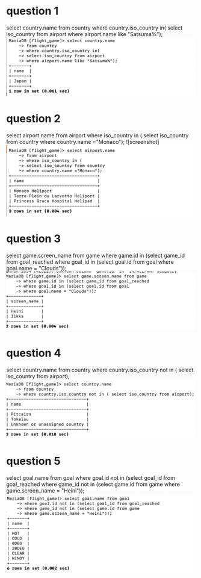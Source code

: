 # question 1 
select country.name
from country
where country.iso_country in(
select iso_country from airport
where airport.name like "Satsuma%");
![screenshot](screenshots/Subqueries_Q1.png)

# question 2
select airport.name
from airport
where iso_country in (
select iso_country from country 
where country.name ="Monaco");
![screenshot]![Subqueries_Q2.png](screenshots/Subqueries_Q2.png)

# question 3 
select game.screen_name from game 
where game.id in (select game_id from goal_reached
where goal_id in (select goal.id from goal
where goal.name = "Clouds"));
![screenshot](screenshots/Subqueries_Q3.png)

# question 4
select country.name 
from country 
where country.iso_country not in ( select iso_country from airport);
![screenshot](screenshots/Subqueries_Q4.png)

# question 5 
select goal.name from goal 
where goal.id not in (select goal_id from goal_reached
where game_id not in (select game.id from game
where game.screen_name = "Heini"));
![screenshot](screenshots/Subqueries_Q5.png)